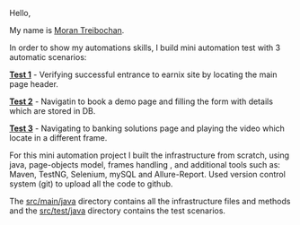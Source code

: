 Hello,

My name is <ins>Moran Treibochan</ins>.

In order to show my automations skills, I build mini automation test with 3 automatic scenarios:

<ins>**Test 1**</ins> - Verifying successful entrance to earnix site by locating the main page header.

<ins>**Test 2**</ins> - Navigatin to book a demo page and filling the form with details which are stored in DB.

<ins>**Test 3**</ins> - Navigating to banking solutions page and playing the video which locate in a different frame.
 
For this mini automation project I built the infrastructure from scratch, using java, page-objects model, frames handling , and additional tools such as: Maven, TestNG, Selenium, mySQL and Allure-Report.
Used version control system (git) to upload all the code to github.

The <ins>src/main/java</ins> directory contains all the infrastructure files and methods and the <ins>src/test/java</ins> directory contains the test scenarios. 
   